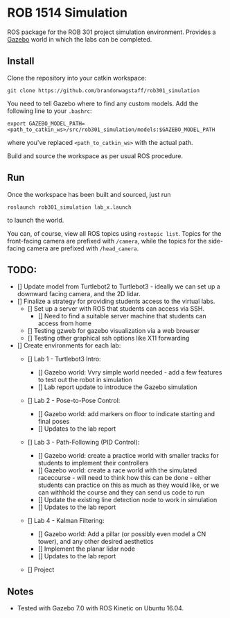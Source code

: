 # ROB 1514 Simulation

ROS package for the ROB 301 project simulation environment. Provides a
 [Gazebo](http://gazebosim.org/) world in which the labs can be completed.


## Install
Clone the repository into your catkin workspace:
```
git clone https://github.com/brandonwagstaff/rob301_simulation
```

You need to tell Gazebo where to find any custom models. Add the following
line to your `.bashrc`:
```
export GAZEBO_MODEL_PATH=<path_to_catkin_ws>/src/rob301_simulation/models:$GAZEBO_MODEL_PATH
```
where you've replaced `<path_to_catkin_ws>` with the actual path.

Build and source the workspace as per usual ROS procedure.

## Run
Once the workspace has been built and sourced, just run
```
roslaunch rob301_simulation lab_x.launch
```
to launch the world.

You can, of course, view all ROS topics using `rostopic list`. Topics for the
front-facing camera are prefixed with `/camera`, while the topics for the
side-facing camera are prefixed with `/head_camera`.

## TODO: 

- [] Update model from Turtlebot2 to Turtlebot3 - ideally we can set up a downward facing camera, and the 2D lidar.
- [] Finalize a strategy for providing students access to the virtual labs.
	- [] Set up a server with ROS that students can access via SSH. 
		- [] Need to find a suitable server machine that students can access from home
	- [] Testing gzweb for gazebo visualization via a web browser
	- [] Testing other graphical ssh options like X11 forwarding
- [] Create environments for each lab:
	- [] Lab 1 - Turtlebot3 Intro:
		- [] Gazebo world: Vvry simple world needed - add a few features to test out the robot in simulation
		- [] Lab report update to introduce the Gazebo simulation

	- [] Lab 2 - Pose-to-Pose Control:
		- [] Gazebo world: add markers on floor to indicate starting and final poses
		- [] Updates to the lab report

	- [] Lab 3 - Path-Following (PID Control):
		- [] Gazebo world: create a practice world with smaller tracks for students to implement their controllers
		- [] Gazebo world: create a race world with the simulated racecourse - will need to think how this can be done - either students can practice on this as much as they would like, or we can withhold the course and they can send us code to run
		- [] Update the existing line detection node to work in simulation
		- [] Updates to the lab report

	- [] Lab 4 - Kalman Filtering:
		- [] Gazebo world: Add a pillar (or possibly even model a CN tower), and any other desired aesthetics
		- [] Implement the planar lidar node 
		- [] Updates to the lab report

	- [] Project

## Notes
* Tested with Gazebo 7.0 with ROS Kinetic on Ubuntu 16.04.
